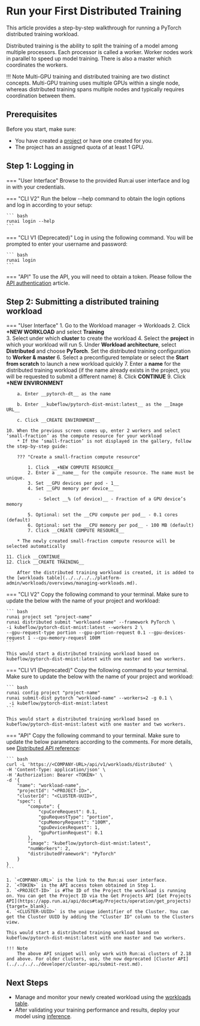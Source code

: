 # Run your First Distributed Training

This article provides a step-by-step walkthrough for running a PyTorch distributed training workload.

Distributed training is the ability to split the training of a model among multiple processors. Each processor is called a worker. Worker nodes work in parallel to speed up model training. There is also a master which coordinates the workers.

!!! Note
    Multi-GPU training and distributed training are two distinct concepts. Multi-GPU training uses multiple GPUs within a single node, whereas distributed training spans multiple nodes and typically requires coordination between them.

## Prerequisites 

Before you start, make sure:

- You have created a [project](../../../../platform-admin/aiinitiatives/org/projects.md) or have one created for you.
- The project has an assigned quota of at least 1 GPU.


## Step 1: Logging in

=== "User Interface"
    Browse to the provided Run:ai user interface and log in with your credentials.

=== "CLI V2"
    Run the below --help command to obtain the login options and log in according to your setup:

    ``` bash
    runai login --help  
    ```

=== "CLI V1 (Deprecated)"
    Log in using the following command. You will be prompted to enter your username and password:
     
    ``` bash
    runai login
    ```

=== "API"
    To use the API, you will need to obtain a token. Please follow the [API authentication](../../../../developer/rest-auth.md) article.


## Step 2: Submitting a distributed training workload

=== "User Interface"
    1. Go to the Workload manager → Workloads
    2. Click __+NEW WORKLOAD__ and select __Training__   
    3. Select under which __cluster__ to create the workload
    4. Select the __project__ in which your workload will run
    5. Under __Workload architecture__, select __Distributed__ and choose __PyTorch__. Set the distributed training configuration to __Worker & master__
    6. Select a preconfigured template or select the __Start from scratch__ to launch a new workload quickly
    7. Enter a __name__ for the distributed training workload (if the name already exists in the project, you will be requested to submit a different name)
    8. Click __CONTINUE__
    9. Click __+NEW ENVIRONMENT__
       
        a. Enter __pytorch-dt__ as the name
        
        b. Enter __kubeflow/pytorch-dist-mnist:latest__ as the __Image URL__
        
        c. Click __CREATE ENVIRONMENT__
     
    10. When the previous screen comes up, enter 2 workers and select ‘small-fraction’ as the compute resource for your workload
        * If the ‘small-fraction’ is not displayed in the gallery, follow the step-by-step guide: 
        
        ??? "Create a small-fraction compute resource"

            1. Click __+NEW COMPUTE RESOURCE__
            2. Enter a __name__ for the compute resource. The name must be unique.
            3. Set __GPU devices per pod - 1__
            4. Set __GPU memory per device__ 

                - Select __% (of device)__ - Fraction of a GPU device’s memory

            5. Optional: set the __CPU compute per pod__ - 0.1 cores (default)
            6. Optional: set the __CPU memory per pod__ - 100 MB (default)
            7. Click __CREATE COMPUTE RESOURCE__

        * The newly created small-fraction compute resource will be selected automatically

    11. Click __CONTINUE__
    12. Click __CREATE TRAINING__
        
        After the distributed training workload is created, it is added to the [workloads table](../../../../platform-admin/workloads/overviews/managing-workloads.md).

=== "CLI V2"
    Copy the following command to your terminal. Make sure to update the below with the name of your project and workload:

    ``` bash
    runai project set "project-name"
    runai distributed submit "workloand-name" --framework PyTorch \
    -i kubeflow/pytorch-dist-mnist:latest --workers 2 \
    --gpu-request-type portion --gpu-portion-request 0.1 --gpu-devices-request 1 --cpu-memory-request 100M
    ```

    This would start a distributed training workload based on kubeflow/pytorch-dist-mnist:latest with one master and two workers.

=== "CLI V1 (Deprecated)"
    Copy the following command to your terminal. Make sure to update the below with the name of your project and workload:
    
    ``` bash
    runai config project "project-name" 
    runai submit-dist pytorch "workload-name" --workers=2 -g 0.1 \
     -i kubeflow/pytorch-dist-mnist:latest
    ```

    This would start a distributed training workload based on kubeflow/pytorch-dist-mnist:latest with one master and two workers.

=== "API"
    Copy the following command to your terminal. Make sure to update the below parameters according to the comments. For more details, see [Distributed API reference](https://api-docs.run.ai/latest/tag/Distributed):

    ``` bash
    curl -L 'https://<COMPANY-URL>/api/v1/workloads/distributed' \
    -H 'Content-Type: application/json' \
    -H 'Authorization: Bearer <TOKEN>' \ 
    -d '{ 
        "name": "workload-name", 
        "projectId": "<PROJECT-ID>", 
        "clusterId": "<CLUSTER-UUID>", 
        "spec": {  
            "compute": { 
                "cpuCoreRequest": 0.1,
                "gpuRequestType": "portion",
                "cpuMemoryRequest": "100M",
                "gpuDevicesRequest": 1,
                "gpuPortionRequest": 0.1 
            },      
            "image": "kubeflow/pytorch-dist-mnist:latest",  
            "numWorkers": 2, 
            "distributedFramework": "PyTorch" 
        } 
    }
    ``` 

    1. `<COMPANY-URL>` is the link to the Run:ai user interface.
    2. `<TOKEN>` is the API access token obtained in Step 1. 
    3. `<PROJECT-ID>` is #The ID of the Project the workload is running on. You can get the Project ID via the Get Projects API [Get Projects API](https://app.run.ai/api/docs#tag/Projects/operation/get_projects){target=_blank}.
    4. `<CLUSTER-UUID>` is the unique identifier of the Cluster. You can get the Cluster UUID by adding the "Cluster ID" column to the Clusters view. 

    This would start a distributed training workload based on kubeflow/pytorch-dist-mnist:latest with one master and two workers.

    !!! Note
        The above API snippet will only work with Run:ai clusters of 2.18 and above. For older clusters, use, the now deprecated [Cluster API](../../../../developer/cluster-api/submit-rest.md).



## Next Steps

* Manage and monitor your newly created workload using the [workloads table](../../../../platform-admin/workloads/overviews/managing-workloads.md).
* After validating your training performance and results, deploy your model using [inference](../../inference/inference-overview.md).